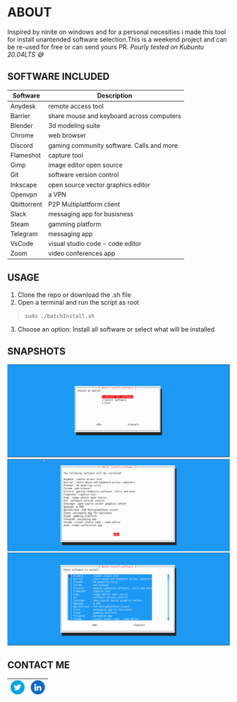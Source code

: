 # ABOUT
Inspired by ninite on windows and for a personal necesities i made this tool for install unantended software selection.This is a weekend project and can be re-used for free or can send yours PR. *Pourly tested on Kubuntu 20.04LTS 😅*

## SOFTWARE INCLUDED

| Software | Description |
|--|--|
| Anydesk | remote access tool|
|Barrier|share mouse and keyboard across computers|
|Blender|3d modeling suite|
|Chrome|web browser|
|Discord|gaming community software. Calls and more|
|Flameshot|capture tool|
|Gimp|image editor open source|
|Git|software version control|
|Inkscape|open source vector graphics editor |
|Openvpn|a VPN |
|Qbittorrent|P2P Multiplattform client|
|Slack|messaging app for busisness|
|Steam|gamming platform|
|Telegram|messaging app|
|VsCode|visual studio code - code editor|
|Zoom|video conferences app|

## USAGE

 1. Clone the repo or download the .sh file
 2. Open a terminal and run the script as root
>     sudo ./batchInstall.sh
 3. Choose an option: Install all software or select what will be installed

## SNAPSHOTS

![enter image description here](assets/screenshot01.png)
![enter image description here](assets/screenshot02.png)
![enter image description here](assets/screenshot03.png)

## CONTACT ME
|[![Twitter Logo](assets/twitter.png)](https://twitter.com/frankie_toledo)|[![LinkedIn Logo](assets/linkedin.png)](https://www.linkedin.com/in/frankie-toledo/)|
|--|--|